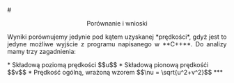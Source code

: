 #<p align="center"> Porównanie i wnioski</p>

<p align="justify">Wyniki porównujemy jedynie pod kątem uzyskanej *prędkości*, gdyż jest to jedyne możliwe wyjście z programu napisanego w **C++**. Do analizy mamy trzy zagadnienia:</p>
* Składową poziomą prędkości $$u$$
* Składową pionową prędkośći $$v$$
* Prędkość ogólną, wrażoną wzorem $$\nu = \sqrt{u^2+v^2}$$
***